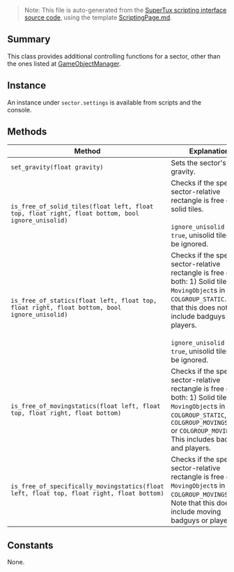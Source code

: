> Note: This file is auto-generated from the [SuperTux scripting interface source code](https://github.com/SuperTux/supertux/tree/master/src/scripting), using the template [ScriptingPage.md](https://github.com/SuperTux/wiki/tree/master/templates/ScriptingPage.md).

Summary
-------

This class provides additional controlling functions for a sector, other than the ones listed at [GameObjectManager](https://github.com/SuperTux/supertux/wiki/ScriptingGameObjectManager).

Instance
--------

An instance under `sector.settings` is available from scripts and the console. 

Methods
-------

Method | Explanation
-------|-------
`set_gravity(float gravity)` | Sets the sector's gravity. 
`is_free_of_solid_tiles(float left, float top, float right, float bottom, bool ignore_unisolid)` | Checks if the specified sector-relative rectangle is free of solid tiles. <br /><br /> `ignore_unisolid` - If `true`, unisolid tiles will be ignored. 
`is_free_of_statics(float left, float top, float right, float bottom, bool ignore_unisolid)` | Checks if the specified sector-relative rectangle is free of both: 1) Solid tiles. 2) `MovingObject`s in `COLGROUP_STATIC`. Note that this does not include badguys or players. <br /><br /> `ignore_unisolid` - If `true`, unisolid tiles will be ignored. 
`is_free_of_movingstatics(float left, float top, float right, float bottom)` | Checks if the specified sector-relative rectangle is free of both: 1) Solid tiles. 2) `MovingObject`s in `COLGROUP_STATIC`, `COLGROUP_MOVINGSTATIC` or `COLGROUP_MOVING`. This includes badguys and players. 
`is_free_of_specifically_movingstatics(float left, float top, float right, float bottom)` | Checks if the specified sector-relative rectangle is free of `MovingObject`s in `COLGROUP_MOVINGSTATIC`. Note that this does not include moving badguys or players. 


Constants
---------

None.
